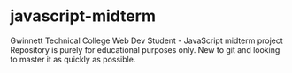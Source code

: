 # javascript-midterm
Gwinnett Technical College Web Dev Student - JavaScript midterm project
Repository is purely for educational purposes only. New to git and looking to master it as quickly as possible.
